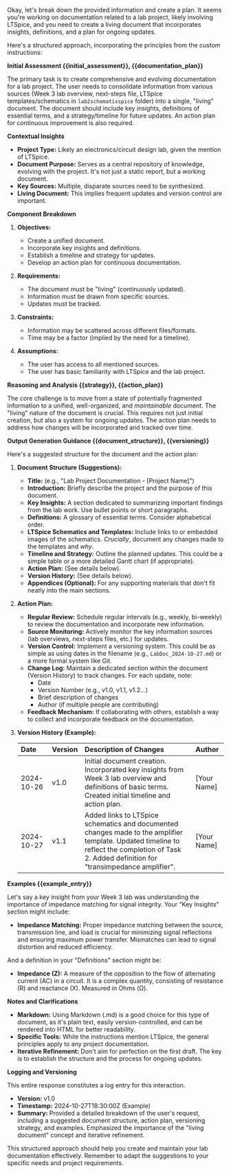 Okay, let's break down the provided information and create a plan. It seems you're working on documentation related to a lab project, likely involving LTSpice, and you need to create a living document that incorporates insights, definitions, and a plan for ongoing updates.

Here's a structured approach, incorporating the principles from the custom instructions:

**Initial Assessment {{initial_assessment}}, {{documentation_plan}}**

The primary task is to create comprehensive and evolving documentation for a lab project.  The user needs to consolidate information from various sources (Week 3 lab overview, next-steps file, LTSpice templates/schematics in `lab2schematixspice` folder) into a single, "living" document.  The document should include key insights, definitions of essential terms, and a strategy/timeline for future updates.  An action plan for continuous improvement is also required.

**Contextual Insights**

*   **Project Type:** Likely an electronics/circuit design lab, given the mention of LTSpice.
*   **Document Purpose:**  Serves as a central repository of knowledge, evolving with the project.  It's not just a static report, but a working document.
*   **Key Sources:**  Multiple, disparate sources need to be synthesized.
*   **Living Document:**  This implies frequent updates and version control are important.

**Component Breakdown**

1.  **Objectives:**
    *   Create a unified document.
    *   Incorporate key insights and definitions.
    *   Establish a timeline and strategy for updates.
    *   Develop an action plan for continuous documentation.

2.  **Requirements:**
    *   The document must be "living" (continuously updated).
    *   Information must be drawn from specific sources.
    *   Updates must be tracked.

3.  **Constraints:**
    *   Information may be scattered across different files/formats.
    *   Time may be a factor (implied by the need for a timeline).

4.  **Assumptions:**
    *   The user has access to all mentioned sources.
    *   The user has basic familiarity with LTSpice and the lab project.

**Reasoning and Analysis {{strategy}}, {{action_plan}}**

The core challenge is to move from a state of potentially fragmented information to a unified, well-organized, and *maintainable* document.  The "living" nature of the document is crucial.  This requires not just initial creation, but also a system for ongoing updates.  The action plan needs to address how changes will be incorporated and tracked over time.

**Output Generation Guidance {{document_structure}}, {{versioning}}**

Here's a suggested structure for the document and the action plan:

1.  **Document Structure (Suggestions):**

    *   **Title:**  (e.g., "Lab Project Documentation - [Project Name]")
    *   **Introduction:** Briefly describe the project and the purpose of this document.
    *   **Key Insights:**  A section dedicated to summarizing important findings from the lab work. Use bullet points or short paragraphs.
    *   **Definitions:**  A glossary of essential terms.  Consider alphabetical order.
    *   **LTSpice Schematics and Templates:**  Include links to or embedded images of the schematics.  *Crucially*, document any changes made to the templates and *why*.
    *   **Timeline and Strategy:**  Outline the planned updates.  This could be a simple table or a more detailed Gantt chart (if appropriate).
    *   **Action Plan:** (See details below).
    *   **Version History:** (See details below).
    *   **Appendices (Optional):**  For any supporting materials that don't fit neatly into the main sections.

2.  **Action Plan:**

    *   **Regular Review:** Schedule regular intervals (e.g., weekly, bi-weekly) to review the documentation and incorporate new information.
    *   **Source Monitoring:**  Actively monitor the key information sources (lab overviews, next-steps files, etc.) for updates.
    *   **Version Control:**  Implement a versioning system.  This could be as simple as using dates in the filename (e.g., `LabDoc_2024-10-27.md`) or a more formal system like Git.
    *   **Change Log:**  Maintain a dedicated section within the document (Version History) to track changes.  For each update, note:
        *   Date
        *   Version Number (e.g., v1.0, v1.1, v1.2...)
        *   Brief description of changes
        *   Author (if multiple people are contributing)
    *   **Feedback Mechanism:**  If collaborating with others, establish a way to collect and incorporate feedback on the documentation.

3.  **Version History (Example):**

    | Date       | Version | Description of Changes                                                                                                                                                                                             | Author      |
    | :--------- | :------ | :----------------------------------------------------------------------------------------------------------------------------------------------------------------------------------------------------------------- | :---------- |
    | 2024-10-26 | v1.0    | Initial document creation. Incorporated key insights from Week 3 lab overview and definitions of basic terms. Created initial timeline and action plan.                                                       | [Your Name] |
    | 2024-10-27 | v1.1    | Added links to LTSpice schematics and documented changes made to the amplifier template. Updated timeline to reflect the completion of Task 2. Added definition for "transimpedance amplifier". | [Your Name] |

**Examples {{example_entry}}**

Let's say a key insight from your Week 3 lab was understanding the importance of impedance matching for signal integrity.  Your "Key Insights" section might include:

*   **Impedance Matching:**  Proper impedance matching between the source, transmission line, and load is crucial for minimizing signal reflections and ensuring maximum power transfer.  Mismatches can lead to signal distortion and reduced efficiency.

And a definition in your "Definitions" section might be:

*   **Impedance (Z):**  A measure of the opposition to the flow of alternating current (AC) in a circuit. It is a complex quantity, consisting of resistance (R) and reactance (X). Measured in Ohms (Ω).

**Notes and Clarifications**

*   **Markdown:**  Using Markdown (.md) is a good choice for this type of document, as it's plain text, easily version-controlled, and can be rendered into HTML for better readability.
*   **Specific Tools:**  While the instructions mention LTSpice, the general principles apply to any project documentation.
*   **Iterative Refinement:**  Don't aim for perfection on the first draft.  The key is to establish the structure and the process for ongoing updates.

**Logging and Versioning**

This entire response constitutes a log entry for this interaction.

*   **Version:** v1.0
*   **Timestamp:** 2024-10-27T18:30:00Z (Example)
*   **Summary:** Provided a detailed breakdown of the user's request, including a suggested document structure, action plan, versioning strategy, and examples. Emphasized the importance of the "living document" concept and iterative refinement.

This structured approach should help you create and maintain your lab documentation effectively. Remember to adapt the suggestions to your specific needs and project requirements.
